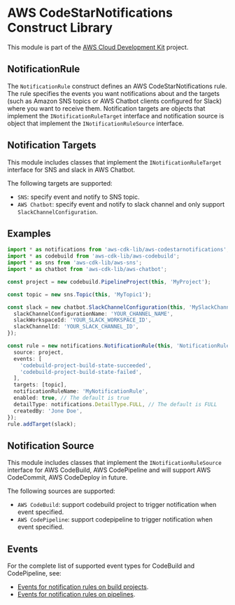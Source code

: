 # AWS CodeStarNotifications Construct Library


This module is part of the [AWS Cloud Development Kit](https://github.com/aws/aws-cdk) project.

## NotificationRule

The `NotificationRule` construct defines an AWS CodeStarNotifications rule.
The rule specifies the events you want notifications about and the targets
(such as Amazon SNS topics or AWS Chatbot clients configured for Slack)
where you want to receive them.
Notification targets are objects that implement the `INotificationRuleTarget`
interface and notification source is object that implement the `INotificationRuleSource` interface.

## Notification Targets

This module includes classes that implement the `INotificationRuleTarget` interface for SNS and slack in AWS Chatbot.

The following targets are supported:

* `SNS`: specify event and notify to SNS topic.
* `AWS Chatbot`: specify event and notify to slack channel and only support `SlackChannelConfiguration`.

## Examples

```ts
import * as notifications from 'aws-cdk-lib/aws-codestarnotifications';
import * as codebuild from 'aws-cdk-lib/aws-codebuild';
import * as sns from 'aws-cdk-lib/aws-sns';
import * as chatbot from 'aws-cdk-lib/aws-chatbot';

const project = new codebuild.PipelineProject(this, 'MyProject');

const topic = new sns.Topic(this, 'MyTopic1');

const slack = new chatbot.SlackChannelConfiguration(this, 'MySlackChannel', {
  slackChannelConfigurationName: 'YOUR_CHANNEL_NAME',
  slackWorkspaceId: 'YOUR_SLACK_WORKSPACE_ID',
  slackChannelId: 'YOUR_SLACK_CHANNEL_ID',
});

const rule = new notifications.NotificationRule(this, 'NotificationRule', {
  source: project,
  events: [
    'codebuild-project-build-state-succeeded',
    'codebuild-project-build-state-failed',
  ],
  targets: [topic],
  notificationRuleName: 'MyNotificationRule',
  enabled: true, // The default is true
  detailType: notifications.DetailType.FULL, // The default is FULL
  createdBy: 'Jone Doe',
});
rule.addTarget(slack);
```

## Notification Source

This module includes classes that implement the `INotificationRuleSource` interface for AWS CodeBuild,
AWS CodePipeline and will support AWS CodeCommit, AWS CodeDeploy in future.

The following sources are supported:

* `AWS CodeBuild`: support codebuild project to trigger notification when event specified.
* `AWS CodePipeline`: support codepipeline to trigger notification when event specified.

## Events

For the complete list of supported event types for CodeBuild and CodePipeline, see:

* [Events for notification rules on build projects](https://docs.aws.amazon.com/dtconsole/latest/userguide/concepts.html#events-ref-buildproject).
* [Events for notification rules on pipelines](https://docs.aws.amazon.com/dtconsole/latest/userguide/concepts.html#events-ref-pipeline).

